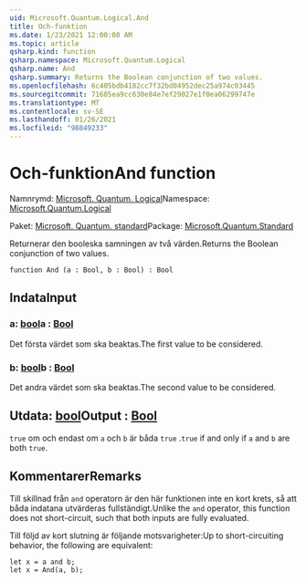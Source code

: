 ```yaml
---
uid: Microsoft.Quantum.Logical.And
title: Och-funktion
ms.date: 1/23/2021 12:00:00 AM
ms.topic: article
qsharp.kind: function
qsharp.namespace: Microsoft.Quantum.Logical
qsharp.name: And
qsharp.summary: Returns the Boolean conjunction of two values.
ms.openlocfilehash: 6c405bdb4182cc7f32bd04952dec25a974c03445
ms.sourcegitcommit: 71605ea9cc630e84e7ef29027e1f0ea06299747e
ms.translationtype: MT
ms.contentlocale: sv-SE
ms.lasthandoff: 01/26/2021
ms.locfileid: "98849233"
---
```

# <a name="and-function"></a><span data-ttu-id="0cc89-102">Och-funktion</span><span class="sxs-lookup"><span data-stu-id="0cc89-102">And function</span></span>

<span data-ttu-id="0cc89-103">Namnrymd: [Microsoft. Quantum. Logical](xref:Microsoft.Quantum.Logical)</span><span class="sxs-lookup"><span data-stu-id="0cc89-103">Namespace: [Microsoft.Quantum.Logical](xref:Microsoft.Quantum.Logical)</span></span>

<span data-ttu-id="0cc89-104">Paket: [Microsoft. Quantum. standard](https://nuget.org/packages/Microsoft.Quantum.Standard)</span><span class="sxs-lookup"><span data-stu-id="0cc89-104">Package: [Microsoft.Quantum.Standard](https://nuget.org/packages/Microsoft.Quantum.Standard)</span></span>


<span data-ttu-id="0cc89-105">Returnerar den booleska samningen av två värden.</span><span class="sxs-lookup"><span data-stu-id="0cc89-105">Returns the Boolean conjunction of two values.</span></span>

```qsharp
function And (a : Bool, b : Bool) : Bool
```


## <a name="input"></a><span data-ttu-id="0cc89-106">Indata</span><span class="sxs-lookup"><span data-stu-id="0cc89-106">Input</span></span>

### <a name="a--bool"></a><span data-ttu-id="0cc89-107">a: [bool](xref:microsoft.quantum.lang-ref.bool)</span><span class="sxs-lookup"><span data-stu-id="0cc89-107">a : [Bool](xref:microsoft.quantum.lang-ref.bool)</span></span>

<span data-ttu-id="0cc89-108">Det första värdet som ska beaktas.</span><span class="sxs-lookup"><span data-stu-id="0cc89-108">The first value to be considered.</span></span>


### <a name="b--bool"></a><span data-ttu-id="0cc89-109">b: [bool](xref:microsoft.quantum.lang-ref.bool)</span><span class="sxs-lookup"><span data-stu-id="0cc89-109">b : [Bool](xref:microsoft.quantum.lang-ref.bool)</span></span>

<span data-ttu-id="0cc89-110">Det andra värdet som ska beaktas.</span><span class="sxs-lookup"><span data-stu-id="0cc89-110">The second value to be considered.</span></span>



## <a name="output--bool"></a><span data-ttu-id="0cc89-111">Utdata: [bool](xref:microsoft.quantum.lang-ref.bool)</span><span class="sxs-lookup"><span data-stu-id="0cc89-111">Output : [Bool](xref:microsoft.quantum.lang-ref.bool)</span></span>

<span data-ttu-id="0cc89-112">`true` om och endast om `a` och `b` är båda `true` .</span><span class="sxs-lookup"><span data-stu-id="0cc89-112">`true` if and only if `a` and `b` are both `true`.</span></span>

## <a name="remarks"></a><span data-ttu-id="0cc89-113">Kommentarer</span><span class="sxs-lookup"><span data-stu-id="0cc89-113">Remarks</span></span>

<span data-ttu-id="0cc89-114">Till skillnad från `and` operatorn är den här funktionen inte en kort krets, så att båda indatana utvärderas fullständigt.</span><span class="sxs-lookup"><span data-stu-id="0cc89-114">Unlike the `and` operator, this function does not short-circuit, such that both inputs are fully evaluated.</span></span>

<span data-ttu-id="0cc89-115">Till följd av kort slutning är följande motsvarigheter:</span><span class="sxs-lookup"><span data-stu-id="0cc89-115">Up to short-circuiting behavior, the following are equivalent:</span></span>

```qsharp
let x = a and b;
let x = And(a, b);
```